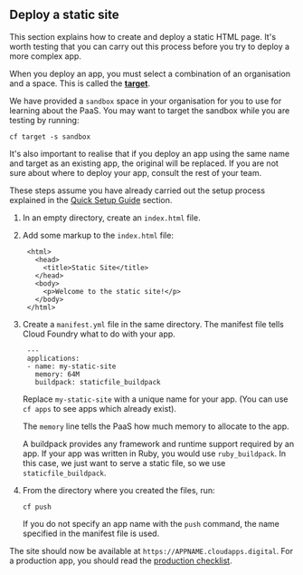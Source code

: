 ## Deploy a static site

This section explains how to create and deploy a static HTML page. It's
worth testing that you can carry out this process before you try to deploy a more complex app.

When you deploy an app, you must select a combination of an organisation and a space. This is called the [**target**](/#set-a-target).

We have provided a ``sandbox`` space in your organisation for you to use for learning about the PaaS. You may want to target the sandbox while you are testing by running:

``cf target -s sandbox``

It's also important to realise that if you deploy an app using the same name and target as an existing app, the original will be replaced. If you are not sure about where to deploy your app, consult the rest of your team.

These steps assume you have already carried out the setup process explained in the [Quick Setup Guide](/#quick-setup-guide) section.

1. In an empty directory, create an `index.html` file.

2. Add some markup to the `index.html` file:


        <html>
          <head>
            <title>Static Site</title>
          </head>
          <body>
            <p>Welcome to the static site!</p>
          </body>
        </html>


3. Create a `manifest.yml` file in the same directory. The manifest file tells
   Cloud Foundry what to do with your app.

        ---
        applications:
        - name: my-static-site
          memory: 64M
          buildpack: staticfile_buildpack

    Replace ``my-static-site`` with a unique name for your app. (You can use ``cf apps`` to see apps which already exist).

    The `memory` line tells the PaaS how much memory to allocate to the app.

    A buildpack provides any framework and runtime support required by an app. If your app was written in Ruby, you would use ``ruby_buildpack``. In this case, we just want to serve a static file, so we use ``staticfile_buildpack``.

4. From the directory where you created the files, run:

    ``
    cf push
    ``

    If you do not specify an app name with the ``push`` command, the name  specified in the manifest file is used.

The site should now be available at `https://APPNAME.cloudapps.digital`. For a production app, you should read the [production checklist](/#production-checklist).
